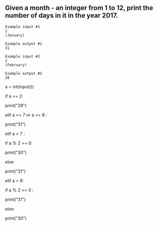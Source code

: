 ## Given a month - an integer from 1 to 12, print the number of days in it in the year 2017.
```
Example input #1
1
(January)

Example output #1
31

Example input #2
2
(February)

Example output #2
28
```
a = int(input())

if a == 2:
   
   print("28")

elif a == 7 or a == 8 :

print("31")

elif a < 7 :

if a % 2 == 0:

print("30")

else:

print("31")

elif a > 8:

if a % 2 == 0 :


print("31")

else:

print("30")
